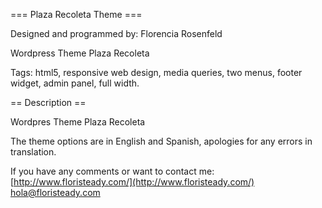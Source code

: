 === Plaza Recoleta Theme ===

Designed and programmed by: Florencia Rosenfeld

Wordpress Theme Plaza Recoleta

Tags: html5, responsive web design, media queries, two menus, footer widget, admin panel, full width.


== Description ==
	
Wordpres Theme Plaza Recoleta

The theme options are in English and Spanish, apologies for any errors in translation.

If you have any comments or want to contact me:
[http://www.floristeady.com/](http://www.floristeady.com/)
[hola@floristeady.com](mailto:hola@floristeady.com)

